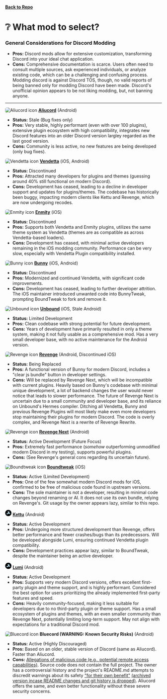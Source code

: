 #### [Back to Repo](https://github.com/adevdoingdevthings/discord-mod-things/)
# ❔ What mod to select?

### General Considerations for Discord Modding

*   **Pros:** Discord mods allow for extensive customization, transforming Discord into your ideal chat application.
*   **Cons:** Comprehensive documentation is scarce. Users often need to consult multiple sources, ask experienced individuals, or analyze existing code, which can be a challenging and confusing process. Modding discord is against Discord TOS, though, no valid reports of being banned only for modding Discord have been made. Discord's unofficial opinion appears to be not liking modding, but, not banning anyone.

----

<img src="https://avatars.githubusercontent.com/u/78881422?v=4" width="20px" height="20px" style="border-radius: 5px;" alt="Aliucord icon"> [**Aliucord**](https://github.com/Aliucord/Aliucord) (Android)
*   **Status:** Stale (Bug fixes only)
*   **Pros:** Very stable, highly performant (even with over 100 plugins), extensive plugin ecosystem with high compatibility, integrates new Discord features into an older Discord version largley regarded as the last good version.
*   **Cons:** Community is less active, no new features are being developed (only bug fixes).

<img src="https://avatars.githubusercontent.com/u/112445065?v=4" width="20px" height="20px" style="border-radius: 5px;" alt="Vendetta icon"> [**Vendetta**](https://github.com/vendetta-mod/Vendetta) (iOS, Android)
*   **Status:** Discontinued
*   **Pros:** Attracted many developers for plugins and themes (guessing around 40% still functional on modern Discord).
*   **Cons:** Development has ceased, leading to a decline in developer support and updates for plugins/themes. The codebase has historically been buggy, impacting modern clients like Kettu and Revenge, which are now undergoing recodes.

<img src="https://avatars.githubusercontent.com/u/101209876?v=4" width="20px" height="20px" style="border-radius: 5px;" alt="Enmity icon"> [**Enmity**](https://github.com/enmity-mod/enmity) (iOS)
*   **Status:** Discontinued
*   **Pros:** Supports both Vendetta and Enmity plugins, utilizes the same theme system as Vendetta (themes are as compatible as across Vendetta-based loaders).
*   **Cons:** Development has ceased, with minimal active developers remaining in the iOS modding community. Performance can be very slow, especially with Vendetta Plugin compatibility installed.

<img src="https://avatars.githubusercontent.com/u/163481464?v=4" width="20px" height="20px" style="border-radius: 5px;" alt="Bunny icon"> [**Bunny**](https://github.com/bunny-mod/Bunny) (iOS, Android)
*   **Status:** Discontinued
*   **Pros:** Modernized and continued Vendetta, with significant code improvements.
*   **Cons:** Development has ceased, leading to further developer attrition. The iOS maintainer introduced unwanted code into BunnyTweak, prompting BoundTweak to fork and remove it.

<img src="https://avatars.githubusercontent.com/u/133474989?v=4" width="20px" height="20px" style="border-radius: 5px;" alt="Unbound icon"> [**Unbound**](https://github.com/unbound-app/client) (iOS, Stale Android)
*   **Status:** Limited Development
*   **Pros:** Clean codebase with strong potential for future development.
*   **Cons:** Years of development have primarily resulted in only a theme system, making it not fully usable as a comprehensive mod. Has a very small developer base, with no active maintenance for the Android version.

<img src="https://avatars.githubusercontent.com/u/159218871?v=4" width="20px" height="20px" style="border-radius: 5px;" alt="Revenge icon"> [**Revenge**](https://github.com/revenge-mod/revenge-bundle) (Android, Discontinued iOS)
*   **Status:** Being Replaced
*   **Pros:** A functional version of Bunny for modern Discord, includes a "clear js bundle" button in developer settings.
*   **Cons:** Will be replaced by Revenge Next, which will be incompatible with current plugins. Heavily based on Bunny's codebase with minimal unique development, a lot of backend changes the user would never notice that leads to slower performance. The future of Revenge Next is uncertain due to a small community and developer base, and its reliance on Unbound's Hermes compiler. Ditching all Vendetta, Bunny and previous Revenge Plugins will most likely make even more developers stop maintaining their plugins for modern Discord. The code is overly complex, and Revenge Next is a rewrite of Revenge Rewrite.

<img src="https://avatars.githubusercontent.com/u/159218871?v=4" width="20px" height="20px" style="border-radius: 5px;" alt="Revenge icon"> [**Revenge Next**](https://github.com/revenge-mod/revenge-bundle-next) (Android)
*   **Status:** Active Development (Future Focus)
*   **Pros:** Extremely fast performance (*somehow* outperforming unmodified modern Discord in my testing), supports powerful plugins.
*   **Cons:** (See Revenge's general cons regarding its uncertain future).

<img src="https://raw.githubusercontent.com/CloudySnowX/BoundTweak/refs/heads/main/assets/logo/icon.png" width="20px" height="20px" style="border-radius: 5px;" alt="Boundtweak icon"> [**Boundtweak**](https://github.com/CloudySnowX/BoundTweak) (iOS)
*   **Status:** Active (Limited Development)
*   **Pros:** One of the few somewhat modern Discord mods for iOS, confirmed to be free of malicious code found in upstream versions.
*   **Cons:** The sole maintainer is not a developer, resulting in minimal code changes beyond renaming or AI. It does not use its own bundle, relying on Revenge's. Git usage by the owner appears lazy, similar to this repo.

<img src="https://raw.githubusercontent.com/C0C0B01/KettuManager/1220/Images/kettu_logo.png" width="20px" height="20px" style="border-radius: 5px;" alt="Kettu icon"> [**Kettu**](https://github.com/C0C0B01/Kettu) (Android)
*   **Status:** Active Development
*   **Pros:** Undergoing more structured development than Revenge, offers better performance and fewer crashes/bugs than its predecessors. Will be developed alongside Lumi, ensuring continued Vendetta plugin compatibility.
*   **Cons:** Development practices appear lazy, similar to BoundTweak, despite the maintainer being an active developer.

<img src="https://raw.githubusercontent.com/C0C0B01/KettuManager/1220/Images/kettu_logo.png" width="20px" height="20px" style="border-radius: 5px;" alt="Lumi icon"> [**Lumi**](https://github.com/C0C0B01/Lumi) (Android)
*   **Status:** Active Development
*   **Pros:** Supports very modern Discord versions, offers excellent first-party plugin and theme support, and is highly performant. Considered the best option for users prioritizing the already implemented first-party features and speed.
*   **Cons:** Heavily community-focused, making it less suitable for developers due to no third-party plugin or theme support. Has a small ecosystem of plugins and themes, with an even smaller community than Revenge Next, potentially limiting long-term support. May not align with expectations for a traditional Discord mod.

<img src="https://raw.githubusercontent.com/bluemods/Bluecord/refs/heads/master/patch/res/mipmap-xxxhdpi/logo.png" width="20px" height="20px" style="border-radius: 5px;" alt="Bluecord icon"> **Bluecord (WARNING: Known Security Risks)** (Android)
*   **Status:** Active (Highly Discouraged)
*   **Pros:** Based on an older, stable version of Discord (same as Aliucord). Faster than Aliucord.
*   **Cons:** [Allegations of malicious code (e.g., potential remote access capabilities)](https://drive.google.com/drive/u/0/mobile/folders/1Y2m2lMSpN3GlOcXyceaO88Ljnr8xuNcp). Source code does not contain the full project. The owner has a controversial history and the project's README.md attempts to discredit warnings about its safety ["for their own benefit"](https://github.com/bluemods/Bluecord/blob/master/README.md) [(archived version incase README changes and git history is dropped)](https://web.archive.org/web/20250414141539/https://github.com/bluemods/Bluecord/blob/master/README.md). Aliucord offers the same, and even better functionality without these severe security concerns.
